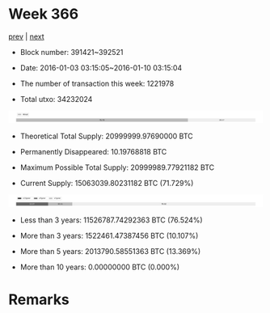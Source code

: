 # Week 366

[prev](week0365.md) | [next](week0367.md)

- Block number: 391421~392521

- Date: 2016-01-03 03:15:05~2016-01-10 03:15:04

- The number of transaction this week: 1221978

- Total utxo: 34232024

![](../images/mined_week0366.png)

- Theoretical Total Supply: 20999999.97690000 BTC

- Permanently Disappeared: 10.19768818 BTC

- Maximum Possible Total Supply: 20999989.77921182 BTC

- Current Supply: 15063039.80231182 BTC (71.729%)

![](../images/year_week0366.png)


- Less than 3 years: 11526787.74292363 BTC (76.524%)

- More than 3 years: 1522461.47387456 BTC (10.107%)

- More than 5 years: 2013790.58551363 BTC (13.369%)

- More than 10 years: 0.00000000 BTC (0.000%)

# Remarks

